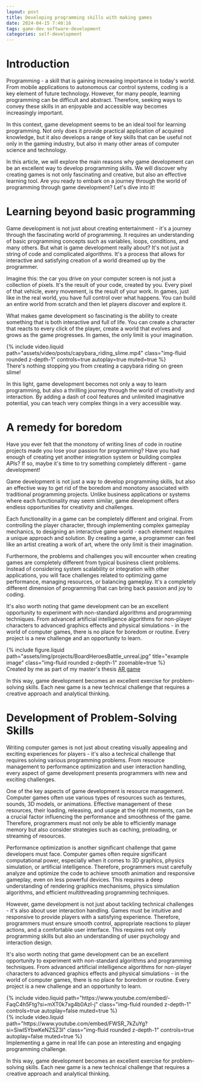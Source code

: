 ```yaml
---
layout: post
title: Developing programming skills with making games
date: 2024-04-15 7:40:16
tags: game-dev software-development
categories: self-development
---
```


# Introduction

Programming - a skill that is gaining increasing importance in today's world. From mobile applications to autonomous car control systems, coding is a key element of future technology. However, for many people, learning programming can be difficult and abstract. Therefore, seeking ways to convey these skills in an enjoyable and accessible way becomes increasingly important.

In this context, game development seems to be an ideal tool for learning programming. Not only does it provide practical application of acquired knowledge, but it also develops a range of key skills that can be useful not only in the gaming industry, but also in many other areas of computer science and technology.

In this article, we will explore the main reasons why game development can be an excellent way to develop programming skills. We will discover why creating games is not only fascinating and creative, but also an effective learning tool. Are you ready to embark on a journey through the world of programming through game development? Let's dive into it!

# Learning beyond basic programming

Game development is not just about creating entertainment - it's a journey through the fascinating world of programming. It requires an understanding of basic programming concepts such as variables, loops, conditions, and many others. But what is game development really about? It's not just a string of code and complicated algorithms. It's a process that allows for interactive and satisfying creation of a world dreamed up by the programmer.

Imagine this: the car you drive on your computer screen is not just a collection of pixels. It's the result of your code, created by you. Every pixel of that vehicle, every movement, is the result of your work. In games, just like in the real world, you have full control over what happens. You can build an entire world from scratch and then let players discover and explore it.

What makes game development so fascinating is the ability to create something that is both interactive and full of life. You can create a character that reacts to every click of the player, create a world that evolves and grows as the game progresses. In games, the only limit is your imagination.

<div class="row mt-3">
    <div class="col-sm mt-3 mt-md-0">
        {% include video.liquid path="assets/video/posts/capybara_riding_slime.mp4" class="img-fluid rounded z-depth-1" controls=true autoplay=true muted=true %}
    </div>
</div>
<div class="caption">
   There's nothing stopping you from creating a capybara riding on green slime!
</div>

In this light, game development becomes not only a way to learn programming, but also a thrilling journey through the world of creativity and interaction. By adding a dash of cool features and unlimited imaginative potential, you can teach very complex things in a very accessible way.

# A remedy for boredom

Have you ever felt that the monotony of writing lines of code in routine projects made you lose your passion for programming? Have you had enough of creating yet another integration system or building complex APIs? If so, maybe it's time to try something completely different - game development!

Game development is not just a way to develop programming skills, but also an effective way to get rid of the boredom and monotony associated with traditional programming projects. Unlike business applications or systems where each functionality may seem similar, game development offers endless opportunities for creativity and challenges.

Each functionality in a game can be completely different and original. From controlling the player character, through implementing complex gameplay mechanics, to designing an interactive game world - each element requires a unique approach and solution. By creating a game, a programmer can feel like an artist creating a work of art, where the only limit is their imagination.

Furthermore, the problems and challenges you will encounter when creating games are completely different from typical business client problems. Instead of considering system scalability or integration with other applications, you will face challenges related to optimizing game performance, managing resources, or balancing gameplay. It's a completely different dimension of programming that can bring back passion and joy to coding.

It's also worth noting that game development can be an excellent opportunity to experiment with non-standard algorithms and programming techniques. From advanced artificial intelligence algorithms for non-player characters to advanced graphics effects and physical simulations - in the world of computer games, there is no place for boredom or routine. Every project is a new challenge and an opportunity to learn.

<div class="col-sm mt-3 mt-md-0">
    {% include figure.liquid  path="assets/img/projects/BoardHeroesBattle_unreal.jpg" title="example image" class="img-fluid rounded z-depth-1" zoomable=true %}
</div>
<div class="caption">Created by me as part of my master's thesis <a href="https://ziumper.github.io/projects/board-heroes-battle"> AR game</a></div>

In this way, game development becomes an excellent exercise for problem-solving skills. Each new game is a new technical challenge that requires a creative approach and analytical thinking.

# Development of Problem-Solving Skills

Writing computer games is not just about creating visually appealing and exciting experiences for players - it's also a technical challenge that requires solving various programming problems. From resource management to performance optimization and user interaction handling, every aspect of game development presents programmers with new and exciting challenges.

One of the key aspects of game development is resource management. Computer games often use various types of resources such as textures, sounds, 3D models, or animations. Effective management of these resources, their loading, releasing, and usage at the right moments, can be a crucial factor influencing the performance and smoothness of the game. Therefore, programmers must not only be able to efficiently manage memory but also consider strategies such as caching, preloading, or streaming of resources.

Performance optimization is another significant challenge that game developers must face. Computer games often require significant computational power, especially when it comes to 3D graphics, physics simulation, or artificial intelligence. Therefore, programmers must carefully analyze and optimize the code to achieve smooth animation and responsive gameplay, even on less powerful devices. This requires a deep understanding of rendering graphics mechanisms, physics simulation algorithms, and efficient multithreading programming techniques.

However, game development is not just about tackling technical challenges - it's also about user interaction handling. Games must be intuitive and responsive to provide players with a satisfying experience. Therefore, programmers must ensure smooth control, appropriate reactions to player actions, and a comfortable user interface. This requires not only programming skills but also an understanding of user psychology and interaction design.

It's also worth noting that game development can be an excellent opportunity to experiment with non-standard algorithms and programming techniques. From advanced artificial intelligence algorithms for non-player characters to advanced graphics effects and physical simulations - in the world of computer games, there is no place for boredom or routine. Every project is a new challenge and an opportunity to learn.

<div class="row mt-3">
    <div class="col-sm mt-3 mt-md-0">
        {% include video.liquid path="https://www.youtube.com/embed/-FaqC4h5Ftg?si=mXT0k7xg4b0AzI-j" class="img-fluid rounded z-depth-1" controls=true autoplay=false muted=true %}
    </div>
    <div class="col-sm mt-3 mt-md-0">
        {% include video.liquid path="https://www.youtube.com/embed/FWSR_7kZuYg?si=Siwl5YbwKeNZSZ3l" class="img-fluid rounded z-depth-1" controls=true autoplay=false muted=true %}
    </div>
</div>
<div class="caption">Implementing a game in real life can pose an interesting and engaging programming challenge.</div>

In this way, game development becomes an excellent exercise for problem-solving skills. Each new game is a new technical challenge that requires a creative approach and analytical thinking.
